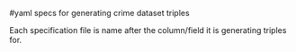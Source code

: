 #yaml specs for generating crime dataset triples

Each specification file is name after the column/field it is generating triples for.